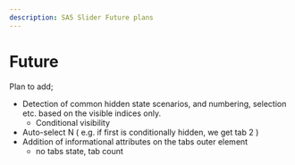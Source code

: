 ```yaml
---
description: SA5 Slider Future plans
---
```


# Future

Plan to add;&#x20;

* Detection of common hidden state scenarios, and numbering, selection etc. based on the visible indices only.&#x20;
  * Conditional visibility
* Auto-select N ( e.g. if first is conditionally hidden, we get tab 2 )&#x20;
* Addition of informational attributes on the tabs outer element
  * no tabs state, tab count&#x20;
